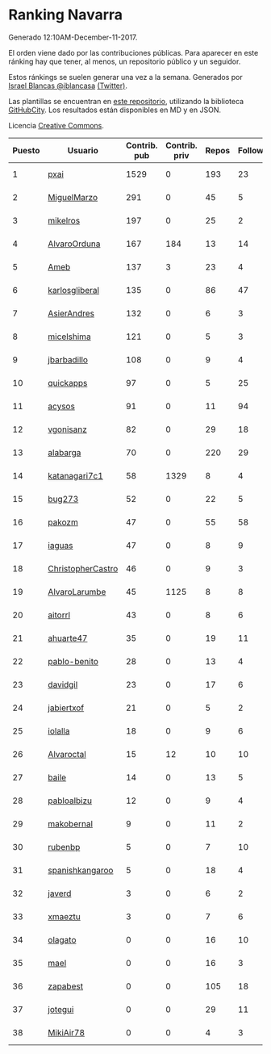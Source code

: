 # Ranking Navarra

Generado 12:10AM-December-11-2017.

El orden viene dado por las contribuciones públicas. Para aparecer en este ránking hay que tener, al menos, un repositorio público y un seguidor.

Estos ránkings se suelen generar una vez a la semana. Generados por [Israel Blancas @iblancasa](https://github.com/iblancasa/) [(Twitter)](https://twitter.com/iblancasa).

Las plantillas se encuentran en [este repositorio](https://github.com/iblancasa/GH-Spanish-Ranking), utilizando la biblioteca [GitHubCity](https://github.com/iblancasa/GitHubCity). Los resultados están disponibles en MD y en JSON.

Licencia [Creative Commons](https://creativecommons.org/licenses/by/4.0/).

| Puesto   |  Usuario  | Contrib. pub | Contrib. priv |Repos| Followers | Desde |  Avatar  |
|----------|-----------|--------------|---------------|-----|-----------|-------|----------|
|1|[pxai](https://github.com/pxai)|1529|0|193|23|2011-12-02|![pxai](https://avatars0.githubusercontent.com/u/1235511)|
|2|[MiguelMarzo](https://github.com/MiguelMarzo)|291|0|45|5|2016-09-15|![MiguelMarzo](https://avatars1.githubusercontent.com/u/22213563)|
|3|[mikelros](https://github.com/mikelros)|197|0|25|2|2016-09-15|![mikelros](https://avatars1.githubusercontent.com/u/22213811)|
|4|[AlvaroOrduna](https://github.com/AlvaroOrduna)|167|184|13|14|2013-04-26|![AlvaroOrduna](https://avatars0.githubusercontent.com/u/4264243)|
|5|[Ameb](https://github.com/Ameb)|137|3|23|4|2010-09-03|![Ameb](https://avatars2.githubusercontent.com/u/386567)|
|6|[karlosgliberal](https://github.com/karlosgliberal)|135|0|86|47|2010-02-10|![karlosgliberal](https://avatars0.githubusercontent.com/u/200922)|
|7|[AsierAndres](https://github.com/AsierAndres)|132|0|6|3|2016-09-23|![AsierAndres](https://avatars1.githubusercontent.com/u/22394419)|
|8|[micelshima](https://github.com/micelshima)|121|0|5|3|2014-12-15|![micelshima](https://avatars3.githubusercontent.com/u/10197970)|
|9|[jbarbadillo](https://github.com/jbarbadillo)|108|0|9|4|2016-01-29|![jbarbadillo](https://avatars1.githubusercontent.com/u/16958961)|
|10|[quickapps](https://github.com/quickapps)|97|0|5|25|2011-10-15|![quickapps](https://avatars0.githubusercontent.com/u/1129842)|
|11|[acysos](https://github.com/acysos)|91|0|11|94|2012-04-18|![acysos](https://avatars3.githubusercontent.com/u/1657112)|
|12|[vgonisanz](https://github.com/vgonisanz)|82|0|29|18|2012-05-03|![vgonisanz](https://avatars3.githubusercontent.com/u/1701387)|
|13|[alabarga](https://github.com/alabarga)|70|0|220|29|2009-12-11|![alabarga](https://avatars3.githubusercontent.com/u/166339)|
|14|[katanagari7c1](https://github.com/katanagari7c1)|58|1329|8|4|2011-05-03|![katanagari7c1](https://avatars1.githubusercontent.com/u/765232)|
|15|[bug273](https://github.com/bug273)|52|0|22|5|2010-08-20|![bug273](https://avatars0.githubusercontent.com/u/370630)|
|16|[pakozm](https://github.com/pakozm)|47|0|55|58|2012-10-26|![pakozm](https://avatars2.githubusercontent.com/u/2655921)|
|17|[iaguas](https://github.com/iaguas)|47|0|8|9|2013-04-25|![iaguas](https://avatars0.githubusercontent.com/u/4259550)|
|18|[ChristopherCastro](https://github.com/ChristopherCastro)|46|0|9|3|2011-04-25|![ChristopherCastro](https://avatars0.githubusercontent.com/u/749463)|
|19|[AlvaroLarumbe](https://github.com/AlvaroLarumbe)|45|1125|8|8|2013-04-25|![AlvaroLarumbe](https://avatars1.githubusercontent.com/u/4255881)|
|20|[aitorrl](https://github.com/aitorrl)|43|0|8|6|2010-08-19|![aitorrl](https://avatars2.githubusercontent.com/u/369424)|
|21|[ahuarte47](https://github.com/ahuarte47)|35|0|19|11|2013-09-30|![ahuarte47](https://avatars3.githubusercontent.com/u/5576272)|
|22|[pablo-benito](https://github.com/pablo-benito)|28|0|13|4|2015-05-07|![pablo-benito](https://avatars0.githubusercontent.com/u/12297597)|
|23|[davidgil](https://github.com/davidgil)|23|0|17|6|2012-03-04|![davidgil](https://avatars2.githubusercontent.com/u/1498740)|
|24|[jabiertxof](https://github.com/jabiertxof)|21|0|5|2|2013-04-30|![jabiertxof](https://avatars3.githubusercontent.com/u/4304876)|
|25|[iolalla](https://github.com/iolalla)|18|0|9|6|2010-06-17|![iolalla](https://avatars2.githubusercontent.com/u/308066)|
|26|[Alvaroctal](https://github.com/Alvaroctal)|15|12|10|10|2013-05-29|![Alvaroctal](https://avatars0.githubusercontent.com/u/4562922)|
|27|[baile](https://github.com/baile)|14|0|13|5|2013-07-01|![baile](https://avatars3.githubusercontent.com/u/4908845)|
|28|[pabloalbizu](https://github.com/pabloalbizu)|12|0|9|4|2013-01-09|![pabloalbizu](https://avatars0.githubusercontent.com/u/3223601)|
|29|[makobernal](https://github.com/makobernal)|9|0|11|2|2012-12-01|![makobernal](https://avatars0.githubusercontent.com/u/2937992)|
|30|[rubenbp](https://github.com/rubenbp)|5|0|7|10|2011-01-18|![rubenbp](https://avatars0.githubusercontent.com/u/570775)|
|31|[spanishkangaroo](https://github.com/spanishkangaroo)|5|0|18|4|2009-10-29|![spanishkangaroo](https://avatars2.githubusercontent.com/u/146285)|
|32|[javerd](https://github.com/javerd)|3|0|6|2|2010-03-08|![javerd](https://avatars2.githubusercontent.com/u/218214)|
|33|[xmaeztu](https://github.com/xmaeztu)|3|0|7|6|2011-04-01|![xmaeztu](https://avatars0.githubusercontent.com/u/703490)|
|34|[olagato](https://github.com/olagato)|0|0|16|10|2009-11-05|![olagato](https://avatars0.githubusercontent.com/u/149179)|
|35|[mael](https://github.com/mael)|0|0|16|3|2010-02-10|![mael](https://avatars1.githubusercontent.com/u/200936)|
|36|[zapabest](https://github.com/zapabest)|0|0|105|18|2012-01-08|![zapabest](https://avatars0.githubusercontent.com/u/1312256)|
|37|[jotegui](https://github.com/jotegui)|0|0|29|11|2011-02-28|![jotegui](https://avatars3.githubusercontent.com/u/642210)|
|38|[MikiAir78](https://github.com/MikiAir78)|0|0|4|3|2013-11-07|![MikiAir78](https://avatars1.githubusercontent.com/u/5882570)|
